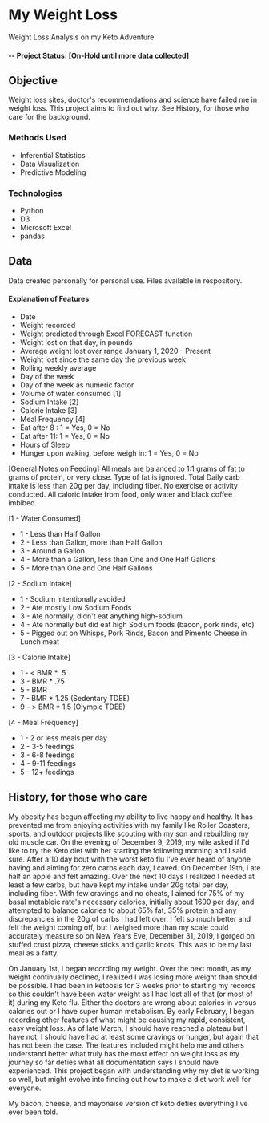 # My Weight Loss
Weight Loss Analysis on my Keto Adventure

#### -- Project Status: [On-Hold until more data collected]

## Objective
Weight loss sites, doctor's recommendations and science have failed me in weight loss. This project aims to find out why. See History, for those who care for the background.

### Methods Used
* Inferential Statistics
* Data Visualization
* Predictive Modeling

### Technologies
* Python
* D3
* Microsoft Excel
* pandas

## Data
Data created personally for personal use. Files available in respository. 

#### Explanation of Features
* Date
* Weight recorded
* Weight predicted through Excel FORECAST function
* Weight lost on that day, in pounds
* Average weight lost over range January 1, 2020 - Present
* Weight lost since the same day the previous week
* Rolling weekly average
* Day of the week
* Day of the week as numeric factor
* Volume of water consumed [1]
* Sodium Intake [2]
* Calorie Intake [3]
* Meal Frequency [4]
* Eat after 8 : 1 = Yes, 0 = No
* Eat after 11: 1 = Yes, 0 = No
* Hours of Sleep
* Hunger upon waking, before weigh in: 1 = Yes, 0 = No

[General Notes on Feeding]
All meals are balanced to 1:1 grams of fat to grams of protein, or very close. Type of fat is ignored. Total Daily carb intake is less than 20g per day, including fiber. No exercise or activity conducted. All caloric intake from food, only water and black coffee imbibed. 

[1 - Water Consumed]
* 1 - Less than Half Gallon
* 2 - Less than Gallon, more than Half Gallon
* 3 - Around a Gallon
* 4 - More than a Gallon, less than One and One Half Gallons
* 5 - More than One and One Half Gallons

[2 - Sodium Intake]
* 1 - Sodium intentionally avoided
* 2 - Ate mostly Low Sodium Foods
* 3 - Ate normally, didn't eat anything high-sodium
* 4 - Ate normally but did eat high Sodium foods (bacon, pork rinds, etc)
* 5 - Pigged out on Whisps, Pork Rinds, Bacon and Pimento Cheese in Lunch meat

[3 - Calorie Intake]
* 1 - < BMR * .5
* 3 - BMR * .75
* 5 - BMR
* 7 - BMR * 1.25 (Sedentary TDEE)
* 9 - > BMR * 1.5 (Olympic TDEE)

[4 - Meal Frequency]
* 1 - 2 or less meals per day
* 2 - 3-5 feedings
* 3 - 6-8 feedings
* 4 - 9-11 feedings
* 5 - 12+ feedings

## History, for those who care
My obesity has begun affecting my ability to live happy and healthy. It has prevented me from enjoying activities with my family like Roller Coasters, sports, and outdoor projects like scouting with my son and rebuilding my old muscle car. On the evening of December 9, 2019, my wife asked if I'd like to try the Keto diet with her starting the following morning and I said sure. After a 10 day bout with the worst keto flu I've ever heard of anyone having and aiming for zero carbs each day, I caved. On December 19th, I ate half an apple and felt amazing. Over the next 10 days I realized I needed at least a few carbs, but have kept my intake under 20g total per day, including fiber. With few cravings and no cheats, I aimed for 75% of my basal metabloic rate's necessary calories, initially about 1600 per day, and attempted to balance calories to about 65% fat, 35% protein and any discrepancies in the 20g of carbs I had left over. I felt so much better and felt the weight coming off, but I weighed more than my scale could accurately measure so on New Years Eve, December 31, 2019, I gorged on stuffed crust pizza, cheese sticks and garlic knots. This was to be my last meal as a fatty.

On January 1st, I began recording my weight. Over the next month, as my weight continually declined, I realized I was losing more weight than should be possible. I had been in ketoosis for 3 weeks prior to starting my records so this couldn't have been water weight as I had lost all of that (or most of it) during my Keto flu. Either the doctors are wrong about calories in versus calories out or I have super human metabolism. By early February, I began recording other features of what might be causing my rapid, consistent, easy weight loss. As of late March, I should have reached a plateau but I have not. I should have had at least some cravings or hunger, but again that has not been the case. The features included might help me and others understand better what truly has the most effect on weight loss as my journey so far defies what all documentation says I should have experienced. This project began with understanding why my diet is working so well, but might evolve into finding out how to make a diet work well for everyone.

My bacon, cheese, and mayonaise version of keto defies everything I've ever been told.
